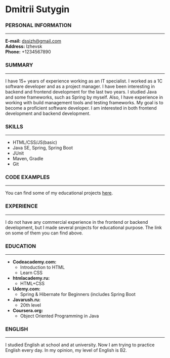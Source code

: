 # **Dmitrii Sutygin**  


### **PERSONAL INFORMATION**
***
**E-mail:** dssizh@gmail.com  
**Address:** Izhevsk   
**Phone:** +1234567890


### **SUMMARY**
***
I have 15+ years of experience working as an IT specialist. I worked as a 1C software developer and as a project manager. I have been interesting in backend and frontend development for the last two years. I studied Java and some frameworks, such as Spring by myself. Also, I have experience in working with build management tools and testing frameworks. My goal is to become a proficient software developer. I am interested in both frontend development and backend development.


### **SKILLS**
***
* HTML/CSS/JS(basic)
* Java SE, Spring, Spring Boot
* JUnit
* Maven, Gradle
* Git


### **CODE EXAMPLES**
***
You can find some of my educational projects [here](https://bitbucket.org/sutyginds/).


### **EXPERIENCE**
***
I do not have any commercial experience in the frontend or backend development, but I made several projects for educational purpose. The link on some of them you can find above. 


### **EDUCATION**
***
* **Codeacademy.com:**  
    * Introduction to HTML  
    * Learn CSS  
* **htmlacademy.ru:** 
    * HTML+CSS 
* **Udemy.com:**  
    * Spring & Hibernate for Beginners (includes Spring Boot 
* **Javarush.ru:**  
    * 20th level 
* **Coursera.org:**
    * Object Oriented Programming in Java


### **ENGLISH**
***
I studied English at school and at university. Now I am trying to practice English every day. In my opinion, my level of English is B2.
